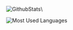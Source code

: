 ![GithubStats](https://github-readme-stats.vercel.app/api?username=0xXiaoChen&show_icons=true&theme=dark&count_private=true)\


![Most Used Languages](https://github-readme-stats.vercel.app/api/top-langs/?username=0xXiaoChen&theme=dark&layout=compact)
